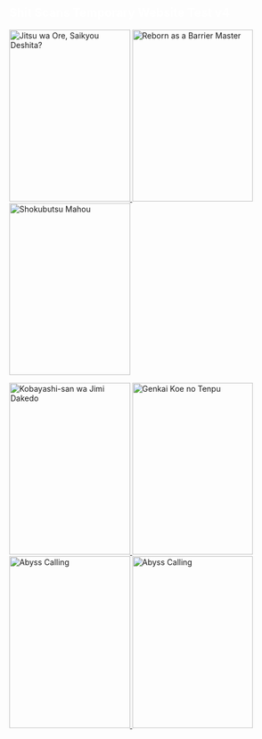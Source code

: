 <HTML>
  <link rel="stylesheet" href="style.css">
  <H2 style="color: #ffffff;"> Shit Scans Temporary Website Test v4 </H2>
  <p><a href="Jitsu wa Ore, Saikyou Deshita/Chapter 31/CH31.html">
    <img src="Jitsu.png" alt="Jitsu wa Ore, Saikyou Deshita?" width="216.6" height="308.1">
  </a>
  <a href="INSERT THE FILE PATH FOR THE HTML HERE">
    <img src="Barrier Master.png" alt="Reborn as a Barrier Master" width="216.6" height="308.1">
  </a>
  <a href="INSERT THE FILE PATH FOR THE HTML HERE">
    <img src="Shokubutsu.png" alt="Shokubutsu Mahou" width="216.6" height="308.1">
  </a>
  <p><a href="INSERT THE FILE PATH FOR THE HTML HERE">
    <img src="Kobayashi.png" alt="Kobayashi-san wa Jimi Dakedo" width="216.6" height="308.1">
  </a>
  <a href="INSERT THE FILE PATH FOR THE HTML HERE">
    <img src="Genkai Koe.png" alt="Genkai Koe no Tenpu" width="216.6" height="308.1">
  </a>
  <a href="INSERT THE FILE PATH FOR THE HTML HERE">
    <img src="Abyss Calling.png" alt="Abyss Calling" width="216.6" height="308.1">
  </a>
 <a href="Jitsu wa Ore, Saikyou Deshita/Chapter 31/CH31.html">
    <img src="Abyss Calling.png" alt="Abyss Calling" width="216.6" height="308.1">
  </a>
